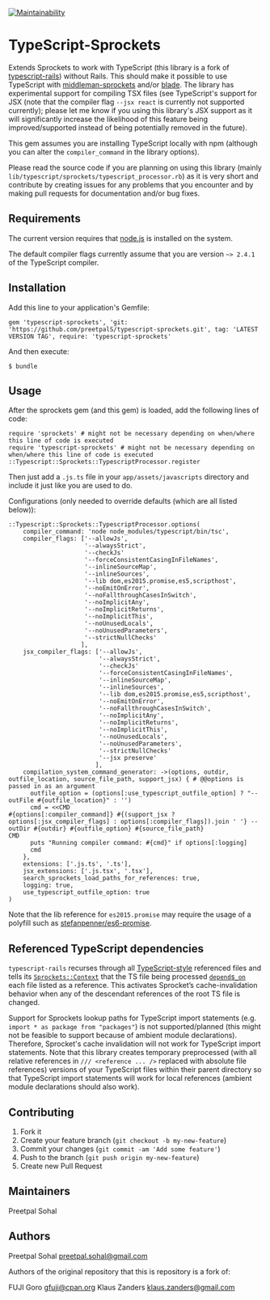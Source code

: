 [![Maintainability](https://api.codeclimate.com/v1/badges/a59c8ccf9f7125c2939e/maintainability)](https://codeclimate.com/github/preetpalS/typescript-sprockets/maintainability)

# TypeScript-Sprockets

Extends Sprockets to work with TypeScript (this library is a fork of [typescript-rails](typescript-ruby/typeScript-rails)) without Rails. This should make it possible to use TypeScript with [middleman-sprockets](https://github.com/middleman/middleman-sprockets) and/or [blade](https://github.com/javan/blade). The library has experimental support for compiling TSX files (see TypeScript's support for JSX (note that the compiler flag `--jsx react` is currently not supported currently); please let me know if you using this library's JSX
support as it will significantly increase the likelihood of this feature being improved/supported instead of being potentially removed in the future).

This gem assumes you are installing TypeScript locally with npm (although you can alter the `compiler_command` in the library options).

Please read the source code if you are planning on using this library (mainly `lib/typescript/sprockets/typescript_processor.rb`) as
it is very short and contribute by creating issues for any problems that you encounter and by making pull requests for documentation
and/or bug fixes.

## Requirements

The current version requires that [node.js](http://nodejs.org/) is
installed on the system.

The default compiler flags currently assume that you are version `~> 2.4.1` of the TypeScript compiler.

## Installation

Add this line to your application's Gemfile:

    gem 'typescript-sprockets', 'git: 'https://github.com/preetpalS/typescript-sprockets.git', tag: 'LATEST VERSION TAG', require: 'typescript-sprockets'

And then execute:

    $ bundle

## Usage

After the sprockets gem (and this gem) is loaded, add the following lines of code:

    require 'sprockets' # might not be necessary depending on when/where this line of code is executed
    require 'typescript-sprockets' # might not be necessary depending on when/where this line of code is executed
    ::Typescript::Sprockets::TypescriptProcessor.register

Then just add a `.js.ts` file in your `app/assets/javascripts` directory and include it just like you are used to do.

Configurations (only needed to override defaults (which are all listed below)):

```
::Typescript::Sprockets::TypescriptProcessor.options(
    compiler_command: 'node node_modules/typescript/bin/tsc',
    compiler_flags: ['--allowJs',
                     '--alwaysStrict',
                     '--checkJs'
                     '--forceConsistentCasingInFileNames',
                     '--inlineSourceMap',
                     '--inlineSources',
                     '--lib dom,es2015.promise,es5,scripthost',
                     '--noEmitOnError',
                     '--noFallthroughCasesInSwitch',
                     '--noImplicitAny',
                     '--noImplicitReturns',
                     '--noImplicitThis',
                     '--noUnusedLocals',
                     '--noUnusedParameters',
                     '--strictNullChecks'
                    ],
    jsx_compiler_flags: ['--allowJs',
                         '--alwaysStrict',
                         '--checkJs'
                         '--forceConsistentCasingInFileNames',
                         '--inlineSourceMap',
                         '--inlineSources',
                         '--lib dom,es2015.promise,es5,scripthost',
                         '--noEmitOnError',
                         '--noFallthroughCasesInSwitch',
                         '--noImplicitAny',
                         '--noImplicitReturns',
                         '--noImplicitThis',
                         '--noUnusedLocals',
                         '--noUnusedParameters',
                         '--strictNullChecks'
                         '--jsx preserve'
                        ],
    compilation_system_command_generator: ->(options, outdir, outfile_location, source_file_path, support_jsx) { # @@options is passed in as an argument
      outfile_option = (options[:use_typescript_outfile_option] ? "--outFile #{outfile_location}" : '')
      cmd = <<CMD
#{options[:compiler_command]} #{(support_jsx ? options[:jsx_compiler_flags] : options[:compiler_flags]).join ' '} --outDir #{outdir} #{outfile_option} #{source_file_path}
CMD
      puts "Running compiler command: #{cmd}" if options[:logging]
      cmd
    },
    extensions: ['.js.ts', '.ts'],
    jsx_extensions: ['.js.tsx', '.tsx'],
    search_sprockets_load_paths_for_references: true,
    logging: true,
    use_typescript_outfile_option: true
)
```

Note that the lib reference for `es2015.promise` may require the usage of a polyfill such as [stefanpenner/es6-promise](https://github.com/stefanpenner/es6-promise).

## Referenced TypeScript dependencies

`typescript-rails` recurses through all [TypeScript-style](https://github.com/teppeis/typescript-spec-md/blob/master/en/ch11.md#1111-source-files-dependencies) referenced files and tells its [`Sprockets::Context`](https://github.com/sstephenson/sprockets/blob/master/lib/sprockets/context.rb) that the TS file being processed [`depend`s`_on`](https://github.com/sstephenson/sprockets#the-depend_on-directive) each file listed as a reference. This activates Sprocket’s cache-invalidation behavior when any of the descendant references of the root TS file is changed.

Support for Sprockets lookup paths for TypeScript import statements (e.g. `import * as package from "packages"`) is not supported/planned (this might not be feasible to support because of ambient module declarations).
Therefore, Sprocket's cache invalidation will not work for TypeScript import statements. Note that this library creates temporary preprocessed (with all relative references in `/// <reference ... />` replaced with absolute file references) versions of your TypeScript
files within their parent directory so that TypeScript import statements will work for local references (ambient module declarations should also work).

## Contributing

1. Fork it
2. Create your feature branch (`git checkout -b my-new-feature`)
3. Commit your changes (`git commit -am 'Add some feature'`)
4. Push to the branch (`git push origin my-new-feature`)
5. Create new Pull Request

## Maintainers

Preetpal Sohal

## Authors

Preetpal Sohal <preetpal.sohal@gmail.com>

Authors of the original repository that this is repository is a fork of:

FUJI Goro <gfuji@cpan.org>
Klaus Zanders <klaus.zanders@gmail.com>
